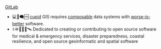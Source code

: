 
[GitLab](https://gitlab.com/jph6366)
- 💻🐧🗨️🆓 
[cupid](https://dannorth.net/cupid-for-joyful-coding/) GIS requires
[composable](https://voltrondata.com/codex/a-new-frontier) data systems with
[worse-is-better](https://web.stanford.edu/class/archive/cs/cs240/cs240.1236/old//sp2014/readings/worse-is-better.html) software.
- ⚕️🪖🛟🪸🩻🛰️ Dedicated to creating or contributing to open source software for medical & emergency services, disaster preparedness, coastal resilience, and open source geoinformatic and spatial software


<!--
**jph6366/jph6366** is a ✨ _special_ ✨ repository because its `README.md` (this file) appears on your GitHub profile.

Here are some ideas to get you started:

-->
